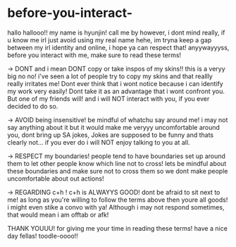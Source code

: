 # before-you-interact-
hallo hallooo!! my name is hyunjin! call me by however, i dont mind really, if u know me irl just avoid using my real name hehe, im tryna keep a gap between my irl identity and online, i hope ya can respect that! anyywayyyss, before you interact with me, make sure to read these terms!

-> DONT and i mean DONT copy or take inspos of my skins!! this is a veryy big no no! i've seen a lot of people try to copy my skins and that reallly really irritates me! Dont ever think that i wont notice because i can identify my work very easily! Dont take it as an advantage that i wont confront you. But one of my friends will! and i will NOT interact with you, if you ever decided to do so.

-> AVOID being insensitive! be mindful of whatchu say around me! i may not say anything about it but it would make me veryyy uncomfortable around you, dont bring up SA jokes, Jokes are supposed to be funny and thats clearly not... if you ever do i will NOT enjoy talking to you at all.

-> RESPECT my boundaries! people tend to have boundaries set up around them to let other people know which line not to cross! lets be mindful about these boundaries and make sure not to cross them so we dont make people uncomfortable about out actions!

-> REGARDING c+h ! c+h is ALWAYYS GOOD! dont be afraid to sit next to me! as long as you're willing to follow the terms above then youre all goods! i might even stike a convo with ya! Although i may not respond sometimes, that would mean i am offtab or afk!

THANK YOUUU! for giving me your time in reading these terms! have a nice day fellas! toodle-oooo!! 


